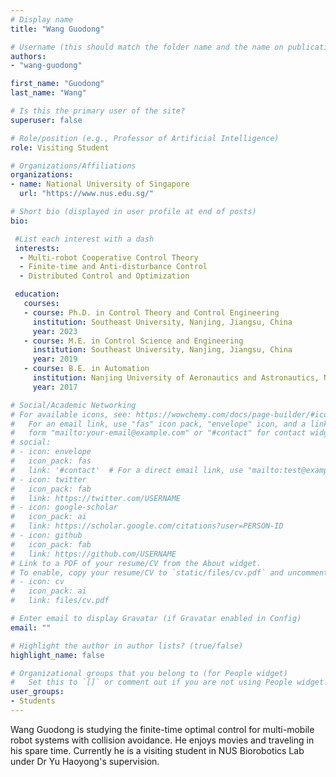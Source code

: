 ```yaml
---
# Display name
title: "Wang Guodong"

# Username (this should match the folder name and the name on publications)
authors:
- "wang-guodong"

first_name: "Guodong"
last_name: "Wang"

# Is this the primary user of the site?
superuser: false

# Role/position (e.g., Professor of Artificial Intelligence)
role: Visiting Student

# Organizations/Affiliations
organizations:
- name: National University of Singapore
  url: "https://www.nus.edu.sg/"

# Short bio (displayed in user profile at end of posts)
bio: 

 #List each interest with a dash
 interests:
  - Multi-robot Cooperative Control Theory
  - Finite-time and Anti-disturbance Control
  - Distributed Control and Optimization

 education:
   courses:
   - course: Ph.D. in Control Theory and Control Engineering
     institution: Southeast University, Nanjing, Jiangsu, China
     year: 2023
   - course: M.E. in Control Science and Engineering
     institution: Southeast University, Nanjing, Jiangsu, China
     year: 2019
   - course: B.E. in Automation
     institution: Nanjing University of Aeronautics and Astronautics, Nanjing, China
     year: 2017

# Social/Academic Networking
# For available icons, see: https://wowchemy.com/docs/page-builder/#icons
#   For an email link, use "fas" icon pack, "envelope" icon, and a link in the
#   form "mailto:your-email@example.com" or "#contact" for contact widget.
# social:
# - icon: envelope
#   icon_pack: fas
#   link: '#contact'  # For a direct email link, use "mailto:test@example.org".
# - icon: twitter
#   icon_pack: fab
#   link: https://twitter.com/USERNAME
# - icon: google-scholar
#   icon_pack: ai
#   link: https://scholar.google.com/citations?user=PERSON-ID
# - icon: github
#   icon_pack: fab
#   link: https://github.com/USERNAME
# Link to a PDF of your resume/CV from the About widget.
# To enable, copy your resume/CV to `static/files/cv.pdf` and uncomment the lines below.
# - icon: cv
#   icon_pack: ai
#   link: files/cv.pdf

# Enter email to display Gravatar (if Gravatar enabled in Config)
email: ""

# Highlight the author in author lists? (true/false)
highlight_name: false

# Organizational groups that you belong to (for People widget)
#   Set this to `[]` or comment out if you are not using People widget.
user_groups:
- Students
---
```

Wang Guodong is studying the finite-time optimal control for multi-mobile robot systems with collision avoidance. He enjoys movies and traveling in his spare time.
Currently he is a visiting student in NUS Biorobotics Lab under Dr Yu Haoyong's supervision.